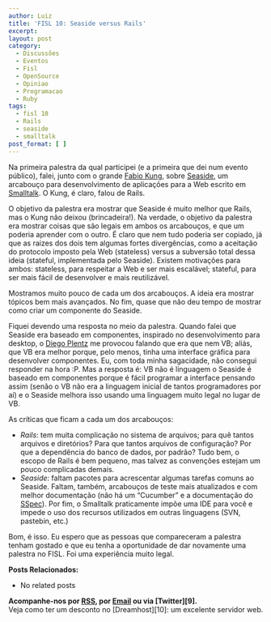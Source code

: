 ```yaml
---
author: Luiz
title: 'FISL 10: Seaside versus Rails'
excerpt:
layout: post
category:
  - Discussões
  - Eventos
  - Fisl
  - OpenSource
  - Opiniao
  - Programacao
  - Ruby
tags:
  - fisl 10
  - Rails
  - seaside
  - smalltalk
post_format: [ ]
---
```

Na primeira palestra da qual participei (e a primeira que dei num evento público), falei, junto com o grande [Fabio Kung][1], sobre [Seaside][2], um arcabouço para desenvolvimento de aplicações para a Web escrito em [Smalltalk][3]. O Kung, é claro, falou de Rails.

O objetivo da palestra era mostrar que Seaside é muito melhor que Rails, mas o Kung não deixou (brincadeira!). Na verdade, o objetivo da palestra era mostrar coisas que são legais em ambos os arcabouços, e que um poderia aprender com o outro. É claro que nem tudo poderia ser copiado, já que as raizes dos dois tem algumas fortes divergências, como a aceitação do protocolo imposto pela Web (stateless) versus a subversão total dessa ideia (stateful, implementada pelo Seaside). Existem motivações para ambos: stateless, para respeitar a Web e ser mais escalável; stateful, para ser mais fácil de desenvolver e mais reutilizável.

Mostramos muito pouco de cada um dos arcabouços. A ideia era mostrar tópicos bem mais avançados. No fim, quase que não deu tempo de mostrar como criar um componente do Seaside.

Fiquei devendo uma resposta no meio da palestra. Quando falei que Seaside era baseado em componentes, inspirado no desenvolvimento para desktop, o [Diego Plentz][4] me provocou falando que era que nem VB; aliás, que VB era melhor porque, pelo menos, tinha uma interface gráfica para desenvolver componentes. Eu, com toda minha sagacidade, não consegui responder na hora :P. Mas a resposta é: VB não é linguagem o Seaside é baseado em componentes porque é fácil programar a interface pensando assim (senão o VB não era a linguagem inicial de tantos programadores por aí) e o Seaside melhora isso usando uma linguagem muito legal no lugar de VB.

As críticas que ficam a cada um dos arcabouços:

*   *Rails*: tem muita complicação no sistema de arquivos; para quê tantos arquivos e diretórios? Para que tantos arquivos de configuração? Por que a dependência do banco de dados, por padrão? Tudo bem, o escopo de Rails é bem pequeno, mas talvez as convenções estejam um pouco complicadas demais.
*   *Seaside*: faltam pacotes para acrescentar algumas tarefas comuns ao Seaside. Faltam, também, arcabouços de teste mais atualizados e com melhor documentação (não há um “Cucumber” e a documentação do [SSpec][5]). Por fim, o Smalltalk praticamente impõe uma IDE para você e impede o uso dos recursos utilizados em outras linguagens (SVN, pastebin, etc.)

Bom, é isso. Eu espero que as pessoas que compareceram a palestra tenham gostado e que eu tenha a oportunidade de dar novamente uma palestra no FISL. Foi uma experiência muito legal.

**Posts Relacionados:** 
*   No related posts









**Acompanhe-nos por [ RSS][7], por [Email][8] ou via [Twitter][9].**  
Veja como ter um desconto no [Dreamhost][10]: um excelente servidor web.

 [1]: http://fabiokung.com
 [2]: http://www.seaside.st
 [3]: http://vidageek.net/2008/08/27/linguagens-de-programacao-smalltalk/
 [4]: http://plentz.org/
 [5]: http://www.squeaksource.com/SSpec/
 [6]: https://twitter.com/share
 [7]: http://feeds.feedburner.com/VidaGeek
 [8]: http://feedburner.google.com/fb/a/mailverify?uri=VidaGeek&loc=pt_BR


